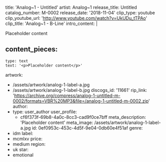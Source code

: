 title: 'Analog~1 - Untitled'
artist: Analog~1
release_title: Untitled
catalog_number: M-0002
release_date: '2018-11-04'
clip_type: youtube
clip_youtube_url: 'http://www.youtube.com/watch?v=UkUDu_tTPAo'
clip_title: 'Analog~1 - B-Line'
intro_content: |
  <p>Placeholder content
  </p>
  
content_pieces:
  -
    type: text
    text: '<p>Placeholder content</p>'
artwork:
  - /assets/artwork/analog-1-label-a.jpg
  - /assets/artwork/analog-1-label-b.jpg
discogs_id: '11661'
rip_link: 'https://archive.org/compress/analog-1-untitled-m-0002/formats=VBR%20MP3&file=/analog-1-untitled-m-0002.zip'
author:
  -
    type: user_author
    user_profile:
      - cf6f373f-69b8-4a0c-8cc3-cad9f0ce7bff
meta_description: 'Placeholder content'
meta_image: /assets/artwork/analog-1-label-a.jpg
id: 0ef0953c-453c-4d5f-9e04-0db60e4f51af
genre:
  - idm
label:
  - mcmlxv
price:
  - medium
region:
  - uk
star:
  - emotional
